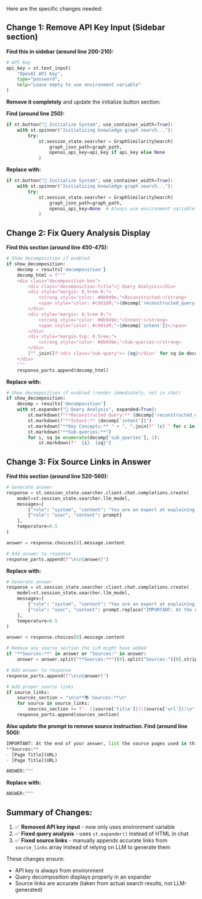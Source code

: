 Here are the specific changes needed:

## Change 1: Remove API Key Input (Sidebar section)

**Find this in sidebar (around line 200-210):**
```python
# API Key
api_key = st.text_input(
    "OpenAI API Key",
    type="password",
    help="Leave empty to use environment variable"
)
```

**Remove it completely** and update the initialize button section:

**Find (around line 250):**
```python
if st.button("🚀 Initialize System", use_container_width=True):
    with st.spinner("Initializing knowledge graph search..."):
        try:
            st.session_state.searcher = GraphSimilaritySearch(
                graph_json_path=graph_path,
                openai_api_key=api_key if api_key else None
            )
```

**Replace with:**
```python
if st.button("🚀 Initialize System", use_container_width=True):
    with st.spinner("Initializing knowledge graph search..."):
        try:
            st.session_state.searcher = GraphSimilaritySearch(
                graph_json_path=graph_path,
                openai_api_key=None  # Always use environment variable
            )
```

## Change 2: Fix Query Analysis Display

**Find this section (around line 450-475):**
```python
# Show decomposition if enabled
if show_decomposition:
    decomp = results['decomposition']
    decomp_html = f"""
    <div class="decomposition-box">
        <div class="decomposition-title">🧩 Query Analysis</div>
        <div style="margin: 0.5rem 0;">
            <strong style="color: #8b949e;">Reconstructed:</strong> 
            <span style="color: #c9d1d9;">{decomp['reconstructed_query']}</span>
        </div>
        <div style="margin: 0.5rem 0;">
            <strong style="color: #8b949e;">Intent:</strong> 
            <span style="color: #c9d1d9;">{decomp['intent']}</span>
        </div>
        <div style="margin-top: 0.5rem;">
            <strong style="color: #8b949e;">Sub-queries:</strong>
        </div>
        {"".join([f'<div class="sub-query">→ {sq}</div>' for sq in decomp['sub_queries']])}
    </div>
    """
    response_parts.append(decomp_html)
```

**Replace with:**
```python
# Show decomposition if enabled (render immediately, not in chat)
if show_decomposition:
    decomp = results['decomposition']
    with st.expander("🧩 Query Analysis", expanded=True):
        st.markdown(f"**Reconstructed Query:** {decomp['reconstructed_query']}")
        st.markdown(f"**Intent:** {decomp['intent']}")
        st.markdown("**Key Concepts:** " + ", ".join(f"`{c}`" for c in decomp.get('key_concepts', [])))
        st.markdown("**Sub-queries:**")
        for i, sq in enumerate(decomp['sub_queries'], 1):
            st.markdown(f"  {i}. {sq}")
```

## Change 3: Fix Source Links in Answer

**Find this section (around line 520-560):**
```python
# Generate answer
response = st.session_state.searcher.client.chat.completions.create(
    model=st.session_state.searcher.llm_model,
    messages=[
        {"role": "system", "content": "You are an expert at explaining retirement planning clearly and helpfully."},
        {"role": "user", "content": prompt}
    ],
    temperature=0.5
)

answer = response.choices[0].message.content

# Add answer to response
response_parts.append(f"\n\n{answer}")
```

**Replace with:**
```python
# Generate answer
response = st.session_state.searcher.client.chat.completions.create(
    model=st.session_state.searcher.llm_model,
    messages=[
        {"role": "system", "content": "You are an expert at explaining retirement planning clearly and helpfully. Do NOT include source links in your answer - they will be added automatically."},
        {"role": "user", "content": prompt.replace("IMPORTANT: At the end of your answer, list the source pages used in this format:\n**Sources:**\n- [Page Title](URL)\n- [Page Title](URL)", "")}
    ],
    temperature=0.5
)

answer = response.choices[0].message.content

# Remove any source section the LLM might have added
if "**Sources:**" in answer or "Sources:" in answer:
    answer = answer.split("**Sources:**")[0].split("Sources:")[0].strip()

# Add answer to response
response_parts.append(f"\n\n{answer}")

# Add proper source links
if source_links:
    sources_section = "\n\n**📚 Sources:**\n"
    for source in source_links:
        sources_section += f"- [{source['title']}]({source['url']})\n"
    response_parts.append(sources_section)
```

**Also update the prompt to remove source instruction. Find (around line 500):**
```python
IMPORTANT: At the end of your answer, list the source pages used in this format:
**Sources:**
- [Page Title](URL)
- [Page Title](URL)

ANSWER:"""
```

**Replace with:**
```python
ANSWER:"""
```

## Summary of Changes:

1. ✅ **Removed API key input** - now only uses environment variable
2. ✅ **Fixed query analysis** - uses `st.expander()` instead of HTML in chat
3. ✅ **Fixed source links** - manually appends accurate links from `source_links` array instead of relying on LLM to generate them

These changes ensure:
- API key is always from environment
- Query decomposition displays properly in an expander
- Source links are accurate (taken from actual search results, not LLM-generated)

